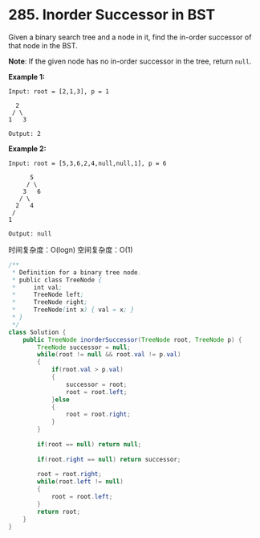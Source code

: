 # 285. Inorder Successor in BST



Given a binary search tree and a node in it, find the in-order successor of that node in the BST.

**Note**: If the given node has no in-order successor in the tree, return `null`.

**Example 1:**

```text
Input: root = [2,1,3], p = 1

  2
 / \
1   3

Output: 2
```

**Example 2:**

```text
Input: root = [5,3,6,2,4,null,null,1], p = 6

      5
     / \
    3   6
   / \
  2   4
 /   
1

Output: null
```

时间复杂度：O\(logn\) 空间复杂度：O\(1\)

```java
/**
 * Definition for a binary tree node.
 * public class TreeNode {
 *     int val;
 *     TreeNode left;
 *     TreeNode right;
 *     TreeNode(int x) { val = x; }
 * }
 */
class Solution {
    public TreeNode inorderSuccessor(TreeNode root, TreeNode p) {
        TreeNode successor = null;
        while(root != null && root.val != p.val)
        {
            if(root.val > p.val)
            {
                successor = root;
                root = root.left;
            }else
            {
                root = root.right;
            }
        }
        
        if(root == null) return null;
        
        if(root.right == null) return successor;
        
        root = root.right;
        while(root.left != null)
        {
            root = root.left;
        }
        return root;
    }
}
```

